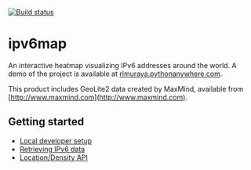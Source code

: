 [![Build status][master-build-image]][travis]

# ipv6map

An interactive heatmap visualizing IPv6 addresses around the world. A demo of
the project is available at [rlmuraya.pythonanywhere.com](http://rlmuraya.pythonanywhere.com).

This product includes GeoLite2 data created by MaxMind, available from
[http://www.maxmind.com](http://www.maxmind.com).

## Getting started

* [Local developer setup](docs/setup.md)
* [Retrieving IPv6 data](docs/data.md)
* [Location/Density API](docs/api.md)

[travis]: https://travis-ci.org/rlmuraya/ipv6map
[master-build-image]: https://api.travis-ci.org/rlmuraya/ipv6map.png?branch=master
